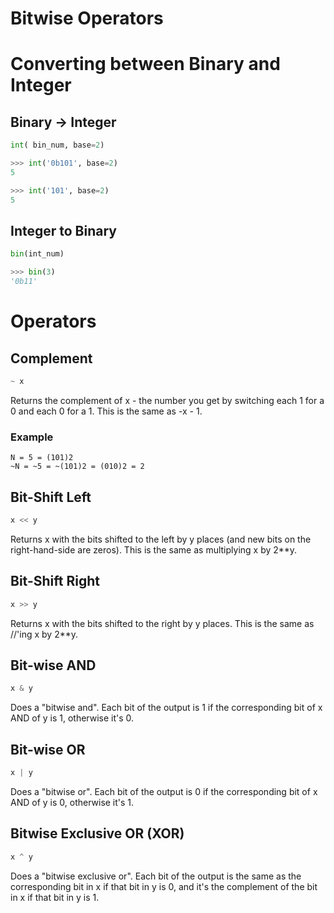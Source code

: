 # Bitwise Operators

# Converting between Binary and Integer

## Binary -> Integer

```python
int( bin_num, base=2)

>>> int('0b101', base=2)
5

>>> int('101', base=2)
5
```

## Integer to Binary
```python
bin(int_num)

>>> bin(3)
'0b11'

```

# Operators

## Complement
```python
~ x
```
Returns the complement of x - the number you get by switching each 1 for a 0 and each 0 for a 1. This is the same as -x - 1.

### Example
```
N = 5 = (101)2 
~N = ~5 = ~(101)2 = (010)2 = 2
```

## Bit-Shift Left
```python
x << y
```
Returns x with the bits shifted to the left by y places (and new bits on the right-hand-side are zeros). 
This is the same as multiplying x by 2**y.

## Bit-Shift Right
```python
x >> y
```
Returns x with the bits shifted to the right by y places. This is the same as //'ing x by 2**y.

## Bit-wise AND
```python
x & y
```
Does a "bitwise and". Each bit of the output is 1 if the corresponding bit of x AND of y is 1, otherwise it's 0.


## Bit-wise OR
```python
x | y
```
Does a "bitwise or". Each bit of the output is 0 if the corresponding bit of x AND of y is 0, otherwise it's 1.


## Bitwise Exclusive OR (XOR)
```python
x ^ y
```
Does a "bitwise exclusive or". Each bit of the output is the same as the corresponding bit in x if that bit in y is 0, and it's the complement of the bit in x if that bit in y is 1.
